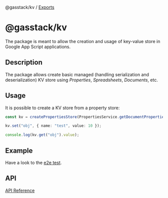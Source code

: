 @gasstack/kv / [Exports](modules.md)

# @gasstack/kv

The package is meant to allow the creation and usage of key-value store in Google App Script applications.

## Description

The package allows create basic managed (handling serialization and deserialization) KV store using _Properties_, _Spreadsheets_, _Documents_, etc.

## Usage

It is possible to create a KV store from a property store:

```ts
const kv = createPropertiesStore(PropertiesService.getDocumentProperties());

kv.set("obj", { name: "test", value: 10 });

console.log(kv.get("obj").value);
```

## Example

Have a look to the [e2e test](main.e2e.ts).

## API

[API Reference](docs/modules.md)
